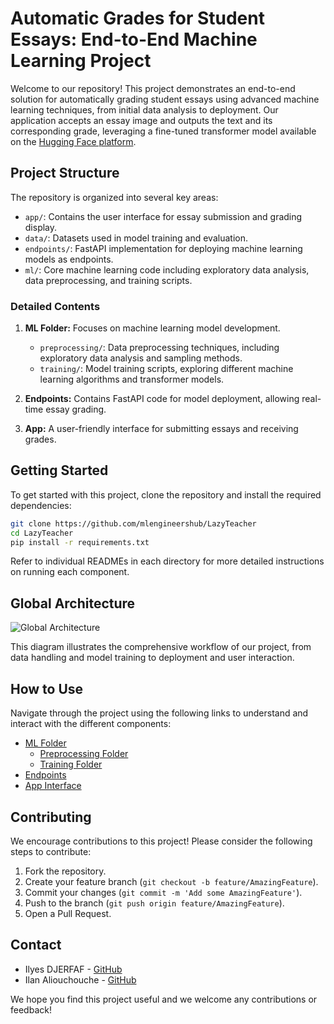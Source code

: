 # Automatic Grades for Student Essays: End-to-End Machine Learning Project

Welcome to our repository! This project demonstrates an end-to-end solution for automatically grading student essays using advanced machine learning techniques, from initial data analysis to deployment. Our application accepts an essay image and outputs the text and its corresponding grade, leveraging a fine-tuned transformer model available on the [Hugging Face platform](https://huggingface.co/ilanaliouchouche/gte-base-lazy-teacher).

## Project Structure

The repository is organized into several key areas:

- `app/`: Contains the user interface for essay submission and grading display.
- `data/`: Datasets used in model training and evaluation.
- `endpoints/`: FastAPI implementation for deploying machine learning models as endpoints.
- `ml/`: Core machine learning code including exploratory data analysis, data preprocessing, and training scripts.

### Detailed Contents

1. **ML Folder:** Focuses on machine learning model development.
   - `preprocessing/`: Data preprocessing techniques, including exploratory data analysis and sampling methods.
   - `training/`: Model training scripts, exploring different machine learning algorithms and transformer models.

2. **Endpoints:** Contains FastAPI code for model deployment, allowing real-time essay grading.

3. **App:** A user-friendly interface for submitting essays and receiving grades.

## Getting Started

To get started with this project, clone the repository and install the required dependencies:

```bash
git clone https://github.com/mlengineershub/LazyTeacher
cd LazyTeacher
pip install -r requirements.txt
```

Refer to individual READMEs in each directory for more detailed instructions on running each component.

## Global Architecture

![Global Architecture](./path_to_image_in_repo)

This diagram illustrates the comprehensive workflow of our project, from data handling and model training to deployment and user interaction.

## How to Use

Navigate through the project using the following links to understand and interact with the different components:

- [ML Folder](https://github.com/mlengineershub/LazyTeacher/tree/main/ml)
  - [Preprocessing Folder](https://github.com/mlengineershub/LazyTeacher/tree/main/ml/preprocessing)
  - [Training Folder](https://github.com/mlengineershub/LazyTeacher/tree/main/ml/training)
- [Endpoints](https://github.com/mlengineershub/LazyTeacher/tree/main/endpoints)
- [App Interface](https://github.com/mlengineershub/LazyTeacher/tree/main/app)

## Contributing

We encourage contributions to this project! Please consider the following steps to contribute:

1. Fork the repository.
2. Create your feature branch (`git checkout -b feature/AmazingFeature`).
3. Commit your changes (`git commit -m 'Add some AmazingFeature'`).
4. Push to the branch (`git push origin feature/AmazingFeature`).
5. Open a Pull Request.

## Contact

- Ilyes DJERFAF - [GitHub](https://github.com/ilyesdjerfaf)
- Ilan Aliouchouche - [GitHub](https://github.com/ilanaliouchouche)

We hope you find this project useful and we welcome any contributions or feedback!